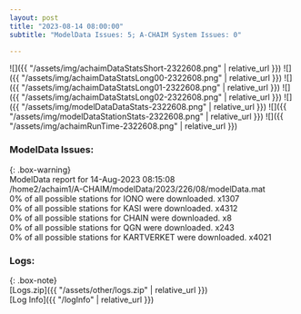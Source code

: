 ```yaml
---
layout: post
title: "2023-08-14 08:00:00"
subtitle: "ModelData Issues: 5; A-CHAIM System Issues: 0"

---
```


![]({{ "/assets/img/achaimDataStatsShort-2322608.png" | relative_url }})
![]({{ "/assets/img/achaimDataStatsLong00-2322608.png" | relative_url }})
![]({{ "/assets/img/achaimDataStatsLong01-2322608.png" | relative_url }})
![]({{ "/assets/img/achaimDataStatsLong02-2322608.png" | relative_url }})
![]({{ "/assets/img/modelDataDataStats-2322608.png" | relative_url }})
![]({{ "/assets/img/modelDataStationStats-2322608.png" | relative_url }})
![]({{ "/assets/img/achaimRunTime-2322608.png" | relative_url }})


### ModelData Issues:  
  
{: .box-warning}  
 ModelData report for 14-Aug-2023 08:15:08   
 /home2/achaim1/A-CHAIM/modelData/2023/226/08/modelData.mat   
 0% of all possible stations for IONO were downloaded. x1307   
 0% of all possible stations for KASI were downloaded. x4312   
 0% of all possible stations for CHAIN were downloaded. x8   
 0% of all possible stations for QGN were downloaded. x243   
 0% of all possible stations for KARTVERKET were downloaded. x4021   
  


### Logs:  
  
{: .box-note}  
[Logs.zip]({{ "/assets/other/logs.zip" | relative_url }})  
[Log Info]({{ "/logInfo" | relative_url }})  
